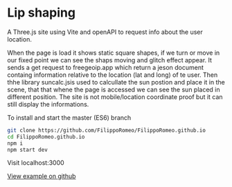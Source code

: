 # Lip shaping

A Three.js site using Vite and openAPI to request info about the user location.

When the page is load it shows static square shapes, if we turn or move in our fixed point we can see the shaps moving and glitch effect appear. It sends a get request to freegeoip.app which return a jeson document containg information relative to the location (lat and long) of te user. Then thhe library suncalc.jsis used to calcullate the sun postion and place it in the scene, that that whene the page is accessed we can see the sun placed in different position. 
The site is not mobile/location coordinate proof but it can still display the informations.

To install and start the master (ES6) branch

```bash
git clone https://github.com/FilippoRomeo/FilippoRomeo.github.io
cd FilippoRomeo.github.io
npm i
npm start dev
```

Visit localhost:3000

[View example on github](https://filipporomeo.github.io/)